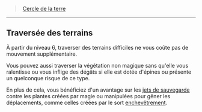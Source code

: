 ﻿---
!GenericItem
Name: Traversée des terrains
Id: druid_earth_hd.md#traversée-des-terrains
ParentLink: druid_earth_hd.md#cercle-de-la-terre
ParentName: Cercle de la terre
NameLevel: 2
Attributes: {}
---
> [Cercle de la terre](hd_druid_earth.md)

---

## Traversée des terrains

À partir du niveau 6, traverser des terrains difficiles ne vous coûte pas de mouvement supplémentaire.

Vous pouvez aussi traverser la végétation non magique sans qu'elle vous ralentisse ou vous inflige des dégâts si elle est dotée d'épines ou présente un quelconque risque de ce type.

En plus de cela, vous bénéficiez d'un avantage sur les [jets de sauvegarde](hd_abilities_jets_de_sauvegarde.md) contre les plantes créées par magie ou manipulées pour gêner les déplacements, comme celles créées par le sort [enchevêtrement](hd_spells_enchevetrement.md).

